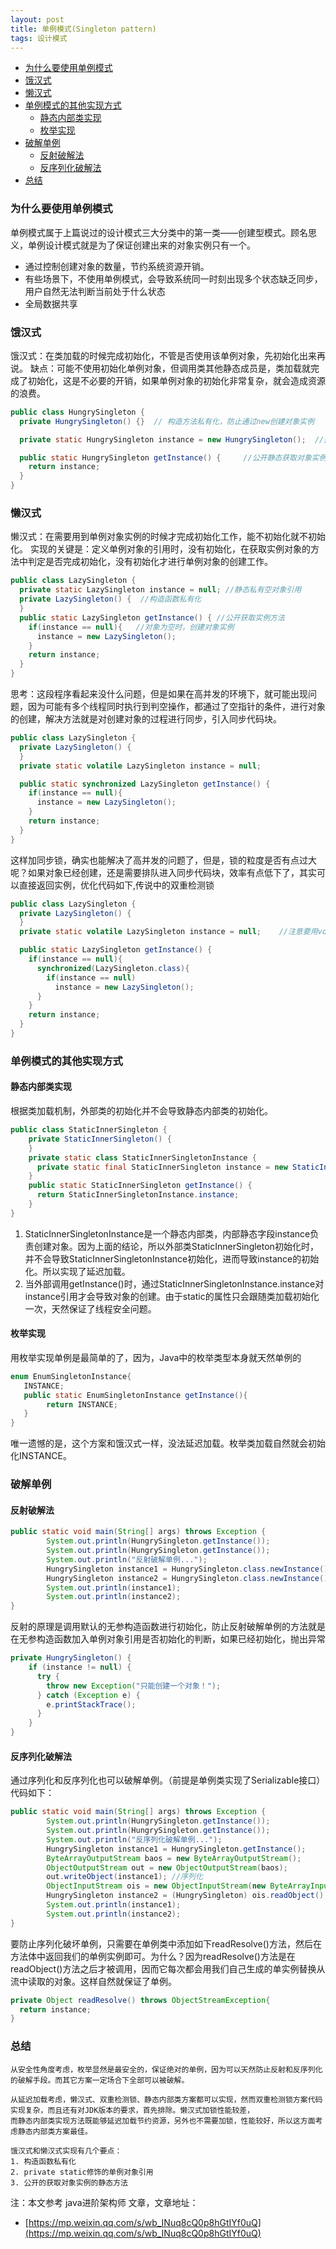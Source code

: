 ```yaml
---
layout: post
title: 单例模式(Singleton pattern)
tags: 设计模式   
---
```

<!-- TOC -->

- [为什么要使用单例模式](#为什么要使用单例模式)
- [饿汉式](#饿汉式)
- [懒汉式](#懒汉式)
- [单例模式的其他实现方式](#单例模式的其他实现方式)
    - [静态内部类实现](#静态内部类实现)
    - [枚举实现](#枚举实现)
- [破解单例](#破解单例)
    - [反射破解法](#反射破解法)
    - [反序列化破解法](#反序列化破解法)
- [总结](#总结)

<!-- /TOC -->

### 为什么要使用单例模式
单例模式属于上篇说过的设计模式三大分类中的第一类——创建型模式。顾名思义，单例设计模式就是为了保证创建出来的对象实例只有一个。
- 通过控制创建对象的数量，节约系统资源开销。
- 有些场景下，不使用单例模式，会导致系统同一时刻出现多个状态缺乏同步，用户自然无法判断当前处于什么状态
- 全局数据共享


### 饿汉式
饿汉式：在类加载的时候完成初始化，不管是否使用该单例对象，先初始化出来再说。
缺点：可能不使用初始化单例对象，但调用类其他静态成员是，类加载就完成了初始化，这是不必要的开销，如果单例对象的初始化非常复杂，就会造成资源的浪费。

``` java
public class HungrySingleton {
  private HungrySingleton() {}  // 构造方法私有化，防止通过new创建对象实例

  private static HungrySingleton instance = new HungrySingleton();  //持有私有static修饰的对象实例引用，

  public static HungrySingleton getInstance() {     //公开静态获取对象实例的方法
    return instance;
  }
}
```

### 懒汉式
懒汉式：在需要用到单例对象实例的时候才完成初始化工作，能不初始化就不初始化。
实现的关键是：定义单例对象的引用时，没有初始化，在获取实例对象的方法中判定是否完成初始化，没有初始化才进行单例对象的创建工作。
``` java
public class LazySingleton {
  private static LazySingleton instance = null; //静态私有空对象引用
  private LazySingleton() {  //构造函数私有化
  }
  public static LazySingleton getInstance() { //公开获取实例方法
    if(instance == null){   //对象为空时，创建对象实例
      instance = new LazySingleton();
    }
    return instance;
  }
}
```

思考：这段程序看起来没什么问题，但是如果在高并发的环境下，就可能出现问题，因为可能有多个线程同时执行到判空操作，都通过了空指针的条件，进行对象的创建，解决方法就是对创建对象的过程进行同步，引入同步代码块。

``` java
public class LazySingleton {
  private LazySingleton() {
  }
  private static volatile LazySingleton instance = null;

  public static synchronized LazySingleton getInstance() {
    if(instance == null){
      instance = new LazySingleton();
    }
    return instance;
  }
}
```
这样加同步锁，确实也能解决了高并发的问题了，但是，锁的粒度是否有点过大呢？如果对象已经创建，还是需要排队进入同步代码块，效率有点低下了，其实可以直接返回实例，优化代码如下,传说中的双重检测锁
``` java
public class LazySingleton {
  private LazySingleton() {
  }
  private static volatile LazySingleton instance = null;    //注意要用volatile修饰，保证线程可见性

  public static LazySingleton getInstance() {
    if(instance == null){
      synchronized(LazySingleton.class){
        if(instance == null)
          instance = new LazySingleton();
      }
    }
    return instance;
  }
}
``` 
### 单例模式的其他实现方式
#### 静态内部类实现
根据类加载机制，外部类的初始化并不会导致静态内部类的初始化。
``` java
public class StaticInnerSingleton {
    private StaticInnerSingleton() {
    }
    private static class StaticInnerSingletonInstance {
      private static final StaticInnerSingleton instance = new StaticInnerSingleton();
    }
    public static StaticInnerSingleton getInstance() {
      return StaticInnerSingletonInstance.instance;
    }
}
```

1. StaticInnerSingletonInstance是一个静态内部类，内部静态字段instance负责创建对象。因为上面的结论，所以外部类StaticInnerSingleton初始化时，并不会导致StaticInnerSingletonInstance初始化，进而导致instance的初始化。所以实现了延迟加载。
2. 当外部调用getInstance()时，通过StaticInnerSingletonInstance.instance对instance引用才会导致对象的创建。由于static的属性只会跟随类加载初始化一次，天然保证了线程安全问题。


#### 枚举实现
用枚举实现单例是最简单的了，因为，Java中的枚举类型本身就天然单例的

``` java
enum EnumSingletonInstance{
   INSTANCE;
   public static EnumSingletonInstance getInstance(){
   		return INSTANCE;
   }
}
```
唯一遗憾的是，这个方案和饿汉式一样，没法延迟加载。枚举类加载自然就会初始化INSTANCE。

### 破解单例
#### 反射破解法
``` java
public static void main(String[] args) throws Exception {
        System.out.println(HungrySingleton.getInstance());
        System.out.println(HungrySingleton.getInstance());
        System.out.println("反射破解单例...");
        HungrySingleton instance1 = HungrySingleton.class.newInstance();
        HungrySingleton instance2 = HungrySingleton.class.newInstance();
        System.out.println(instance1);
        System.out.println(instance2);
}
```
反射的原理是调用默认的无参构造函数进行初始化，防止反射破解单例的方法就是在无参构造函数加入单例对象引用是否初始化的判断，如果已经初始化，抛出异常
``` java
private HungrySingleton() {
    if (instance != null) {
      try {
        throw new Exception("只能创建一个对象！");
      } catch (Exception e) {
        e.printStackTrace();
      }
    }
}
```


#### 反序列化破解法
通过序列化和反序列化也可以破解单例。（前提是单例类实现了Serializable接口）代码如下：
``` java
public static void main(String[] args) throws Exception {
        System.out.println(HungrySingleton.getInstance());
        System.out.println(HungrySingleton.getInstance());
        System.out.println("反序列化破解单例...");
        HungrySingleton instance1 = HungrySingleton.getInstance();
        ByteArrayOutputStream baos = new ByteArrayOutputStream();
        ObjectOutputStream out = new ObjectOutputStream(baos);
        out.writeObject(instance1);	//序列化
        ObjectInputStream ois = new ObjectInputStream(new ByteArrayInputStream(baos.toByteArray()));
        HungrySingleton instance2 = (HungrySingleton) ois.readObject();	//反序列化
        System.out.println(instance1);
        System.out.println(instance2);
}
```
要防止序列化破坏单例，只需要在单例类中添加如下readResolve()方法，然后在方法体中返回我们的单例实例即可。为什么？因为readResolve()方法是在readObject()方法之后才被调用，因而它每次都会用我们自己生成的单实例替换从流中读取的对象。这样自然就保证了单例。
``` java
private Object readResolve() throws ObjectStreamException{
  return instance;
}
```

### 总结

    从安全性角度考虑，枚举显然是最安全的，保证绝对的单例，因为可以天然防止反射和反序列化的破解手段。而其它方案一定场合下全部可以被破解。

    从延迟加载考虑，懒汉式、双重检测锁、静态内部类方案都可以实现，然而双重检测锁方案代码实现复杂，而且还有对JDK版本的要求，首先排除。懒汉式加锁性能较差，
    而静态内部类实现方法既能够延迟加载节约资源，另外也不需要加锁，性能较好，所以这方面考虑静态内部类方案最佳。

    饿汉式和懒汉式实现有几个要点：
    1. 构造函数私有化
    2. private static修饰的单例对象引用
    3. 公开的获取对象实例的静态方法


注：本文参考 java进阶架构师 文章，文章地址：
- [https://mp.weixin.qq.com/s/wb_INuq8cQ0p8hGtIYf0uQ](https://mp.weixin.qq.com/s/wb_INuq8cQ0p8hGtIYf0uQ)